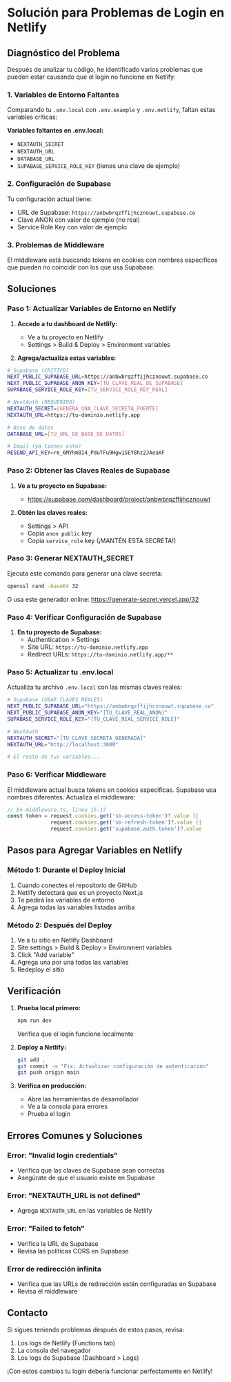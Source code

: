 # Solución para Problemas de Login en Netlify

## Diagnóstico del Problema

Después de analizar tu código, he identificado varios problemas que pueden estar causando que el login no funcione en Netlify:

### 1. Variables de Entorno Faltantes

Comparando tu `.env.local` con `.env.example` y `.env.netlify`, faltan estas variables críticas:

**Variables faltantes en .env.local:**
- `NEXTAUTH_SECRET`
- `NEXTAUTH_URL`
- `DATABASE_URL`
- `SUPABASE_SERVICE_ROLE_KEY` (tienes una clave de ejemplo)

### 2. Configuración de Supabase

Tu configuración actual tiene:
- URL de Supabase: `https://anbwbrqzffijhcznouwt.supabase.co`
- Clave ANON con valor de ejemplo (no real)
- Service Role Key con valor de ejemplo

### 3. Problemas de Middleware

El middleware está buscando tokens en cookies con nombres específicos que pueden no coincidir con los que usa Supabase.

## Soluciones

### Paso 1: Actualizar Variables de Entorno en Netlify

1. **Accede a tu dashboard de Netlify:**
   - Ve a tu proyecto en Netlify
   - Settings > Build & Deploy > Environment variables

2. **Agrega/actualiza estas variables:**

```bash
# Supabase (CRÍTICO)
NEXT_PUBLIC_SUPABASE_URL=https://anbwbrqzffijhcznouwt.supabase.co
NEXT_PUBLIC_SUPABASE_ANON_KEY=[TU_CLAVE_REAL_DE_SUPABASE]
SUPABASE_SERVICE_ROLE_KEY=[TU_SERVICE_ROLE_KEY_REAL]

# NextAuth (REQUERIDO)
NEXTAUTH_SECRET=[GENERA_UNA_CLAVE_SECRETA_FUERTE]
NEXTAUTH_URL=https://tu-dominio.netlify.app

# Base de datos
DATABASE_URL=[TU_URL_DE_BASE_DE_DATOS]

# Email (ya tienes esto)
RESEND_API_KEY=re_6MYhm814_PduTFu9Hgw1SEY8hz2JAeaXF
```

### Paso 2: Obtener las Claves Reales de Supabase

1. **Ve a tu proyecto en Supabase:**
   - https://supabase.com/dashboard/project/anbwbrqzffijhcznouwt

2. **Obtén las claves reales:**
   - Settings > API
   - Copia `anon public` key
   - Copia `service_role` key (¡MANTÉN ESTA SECRETA!)

### Paso 3: Generar NEXTAUTH_SECRET

Ejecuta este comando para generar una clave secreta:

```bash
openssl rand -base64 32
```

O usa este generador online: https://generate-secret.vercel.app/32

### Paso 4: Verificar Configuración de Supabase

1. **En tu proyecto de Supabase:**
   - Authentication > Settings
   - Site URL: `https://tu-dominio.netlify.app`
   - Redirect URLs: `https://tu-dominio.netlify.app/**`

### Paso 5: Actualizar tu .env.local

Actualiza tu archivo `.env.local` con las mismas claves reales:

```bash
# Supabase (USAR CLAVES REALES)
NEXT_PUBLIC_SUPABASE_URL="https://anbwbrqzffijhcznouwt.supabase.co"
NEXT_PUBLIC_SUPABASE_ANON_KEY="[TU_CLAVE_REAL_ANON]"
SUPABASE_SERVICE_ROLE_KEY="[TU_CLAVE_REAL_SERVICE_ROLE]"

# NextAuth
NEXTAUTH_SECRET="[TU_CLAVE_SECRETA_GENERADA]"
NEXTAUTH_URL="http://localhost:3000"

# El resto de tus variables...
```

### Paso 6: Verificar Middleware

El middleware actual busca tokens en cookies específicas. Supabase usa nombres diferentes. Actualiza el middleware:

```typescript
// En middleware.ts, línea 15-17
const token = request.cookies.get('sb-access-token')?.value ||
              request.cookies.get('sb-refresh-token')?.value ||
              request.cookies.get('supabase.auth.token')?.value
```

## Pasos para Agregar Variables en Netlify

### Método 1: Durante el Deploy Inicial
1. Cuando conectes el repositorio de GitHub
2. Netlify detectará que es un proyecto Next.js
3. Te pedirá las variables de entorno
4. Agrega todas las variables listadas arriba

### Método 2: Después del Deploy
1. Ve a tu sitio en Netlify Dashboard
2. Site settings > Build & Deploy > Environment variables
3. Click "Add variable"
4. Agrega una por una todas las variables
5. Redeploy el sitio

## Verificación

1. **Prueba local primero:**
   ```bash
   npm run dev
   ```
   Verifica que el login funcione localmente

2. **Deploy a Netlify:**
   ```bash
   git add .
   git commit -m "Fix: Actualizar configuración de autenticación"
   git push origin main
   ```

3. **Verifica en producción:**
   - Abre las herramientas de desarrollador
   - Ve a la consola para errores
   - Prueba el login

## Errores Comunes y Soluciones

### Error: "Invalid login credentials"
- Verifica que las claves de Supabase sean correctas
- Asegúrate de que el usuario existe en Supabase

### Error: "NEXTAUTH_URL is not defined"
- Agrega `NEXTAUTH_URL` en las variables de Netlify

### Error: "Failed to fetch"
- Verifica la URL de Supabase
- Revisa las políticas CORS en Supabase

### Error de redirección infinita
- Verifica que las URLs de redirección estén configuradas en Supabase
- Revisa el middleware

## Contacto

Si sigues teniendo problemas después de estos pasos, revisa:
1. Los logs de Netlify (Functions tab)
2. La consola del navegador
3. Los logs de Supabase (Dashboard > Logs)

¡Con estos cambios tu login debería funcionar perfectamente en Netlify!